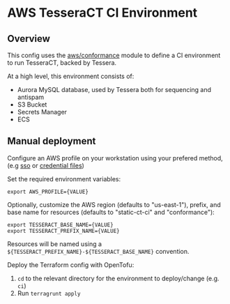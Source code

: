 # AWS TesseraCT CI Environment

## Overview

This config uses the [aws/conformance](/deployment/modules/aws/tesseract/conformance) module to
define a CI environment to run TesseraCT, backed by Tessera.

At a high level, this environment consists of:

- Aurora MySQL database, used by Tessera both for sequencing and antispam
- S3 Bucket
- Secrets Manager
- ECS

## Manual deployment

Configure an AWS profile on your workstation using your prefered method, (e.g
[sso](https://docs.aws.amazon.com/cli/latest/userguide/cli-configure-sso.html)
or [credential
files](https://docs.aws.amazon.com/cli/v1/userguide/cli-configure-files.html))

Set the required environment variables:

```shell
export AWS_PROFILE={VALUE}
```

Optionally, customize the AWS region (defaults to "us-east-1"), prefix, and base
name for resources (defaults to "static-ct-ci" and "conformance"):

```shell
export TESSERACT_BASE_NAME={VALUE}
export TESSERACT_PREFIX_NAME={VALUE}
```

Resources will be named using a `${TESSERACT_PREFIX_NAME}-${TESSERACT_BASE_NAME}`
convention.

Deploy the Terraform config with OpenTofu:
  1. `cd` to the relevant directory for the environment to deploy/change (e.g. `ci`)
  2. Run `terragrunt apply`
